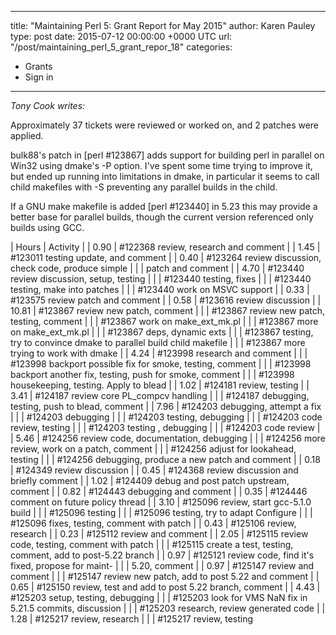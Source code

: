 
---
title: "Maintaining Perl 5: Grant Report for May 2015"
author: Karen Pauley
type: post
date: 2015-07-12 00:00:00 +0000 UTC
url: "/post/maintaining_perl_5_grant_repor_18"
categories:
 - Grants
 - Sign in

---

_Tony Cook writes:_

Approximately 37 tickets were reviewed or worked on, and 2 patches were applied.

bulk88's patch in [perl #123867] adds support for building perl in parallel on Win32 using dmake's -P option.  I've spent some time trying to improve it, but ended up running into limitations in dmake, in particular it seems to call child makefiles with -S preventing any parallel builds in the child.

If a GNU make makefile is added [perl #123440] in 5.23 this may provide a better base for parallel builds, though the current version referenced only builds using GCC.

| Hours |       Activity |
|  0.90    |      #122368 review, research and comment |
|  1.45    |      #123011 testing update, and comment |
|  0.40    |      #123264 review discussion, check code, produce simple |
|             |   patch and comment |
|  4.70    |      #123440 review discussion, setup, testing |
|             |   #123440 testing, fixes |
|             |   #123440 testing, make into patches |
|             |   #123440 work on MSVC support |
|  0.33    |      #123575 review patch and comment |
|  0.58    |      #123616 review discussion |
| 10.81   |       #123867 review new patch, comment |
|             |   #123867 review new patch, testing, comment |
|             |   #123867 work on make_ext_mk.pl |
|             |   #123867 more on make_ext_mk.pl |
|             |   #123867 deps, dynamic exts |
|             |   #123867 testing, try to convince dmake to parallel build child makefile |
|             |   #123867 more trying to work with dmake |
|  4.24    |      #123998 research and comment |
|             |   #123998 backport possible fix for smoke, testing, comment |
|             |   #123998 backport another fix, testing, push for smoke, comment |
|             |   #123998 housekeeping, testing. Apply to blead |
|  1.02    |      #124181 review, testing |
|  3.41    |      #124187 review core PL_compcv handling |
|             |   #124187 debugging, testing, push to blead, comment |
|  7.96    |      #124203 debugging, attempt a fix |
|             |   #124203 debugging |
|             |   #124203 testing, debugging |
|             |   #124203 code review, testing |
|             |   #124203 testing , debugging |
|             |   #124203 code review |
|  5.46    |      #124256 review code, documentation, debugging |
|             |   #124256 more review, work on a patch, comment |
|             |   #124256 adjust for lookahead, testing |
|             |   #124256 debugging, produce a new patch and comment |
|  0.18    |      #124349 review discussion |
|  0.45    |      #124368 review discussion and briefly comment |
|  1.02    |      #124409 debug and post patch upstream, comment  |
|  0.82    |      #124443 debugging and comment |
|  0.35    |      #124446 comment on future policy thread |
|  3.10    |      #125096 review, start gcc-5.1.0 build |
|             |   #125096 testing |
|             |   #125096 testing, try to adapt Configure |
|             |   #125096 fixes, testing, comment with patch |
|  0.43    |      #125106 review, research |
|  0.23    |      #125112 review and comment | 
|  2.05    |      #125115 review code, testing, comment with patch |
|             |   #125115 create a test, testing, comment, add to post-5.22 branch |
|  0.97    |      #125121 review code, find it's fixed, propose for maint- |
|             |   5.20, comment |
|  0.97    |      #125147 review and comment |
|             |   #125147 review new patch, add to post 5.22 and comment |
|  0.65    |      #125150 review, test and add to post 5.22 branch, comment |
|  4.43    |      #125203 setup, testing, debugging |
|             |   #125203 look for VMS NaN fix in 5.21.5 commits, discussion |
|             |   #125203 research, review generated code |
|  1.28    |      #125217 review, research |
|             |   #125217 review, testing